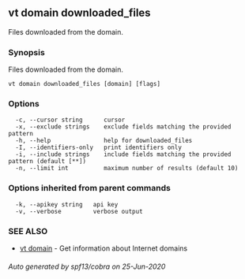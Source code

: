 ## vt domain downloaded_files

Files downloaded from the domain.

### Synopsis

Files downloaded from the domain.

```
vt domain downloaded_files [domain] [flags]
```

### Options

```
  -c, --cursor string      cursor
  -x, --exclude strings    exclude fields matching the provided pattern
  -h, --help               help for downloaded_files
  -I, --identifiers-only   print identifiers only
  -i, --include strings    include fields matching the provided pattern (default [**])
  -n, --limit int          maximum number of results (default 10)
```

### Options inherited from parent commands

```
  -k, --apikey string   api key
  -v, --verbose         verbose output
```

### SEE ALSO

* [vt domain](vt_domain.md)	 - Get information about Internet domains

###### Auto generated by spf13/cobra on 25-Jun-2020
